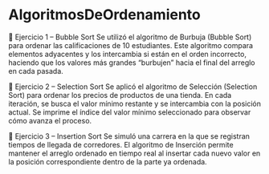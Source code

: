 # AlgoritmosDeOrdenamiento

🔹 Ejercicio 1 – Bubble Sort
Se utilizó el algoritmo de Burbuja (Bubble Sort) para ordenar las calificaciones de 10 estudiantes.
Este algoritmo compara elementos adyacentes y los intercambia si están en el orden incorrecto, haciendo que los valores más grandes “burbujen” hacia el final del arreglo en cada pasada.

🔹 Ejercicio 2 – Selection Sort
Se aplicó el algoritmo de Selección (Selection Sort) para ordenar los precios de productos de una tienda.
En cada iteración, se busca el valor mínimo restante y se intercambia con la posición actual. Se imprime el índice del valor mínimo seleccionado para observar cómo avanza el proceso.

🔹 Ejercicio 3 – Insertion Sort
Se simuló una carrera en la que se registran tiempos de llegada de corredores.
El algoritmo de Inserción permite mantener el arreglo ordenado en tiempo real al insertar cada nuevo valor en la posición correspondiente dentro de la parte ya ordenada.
